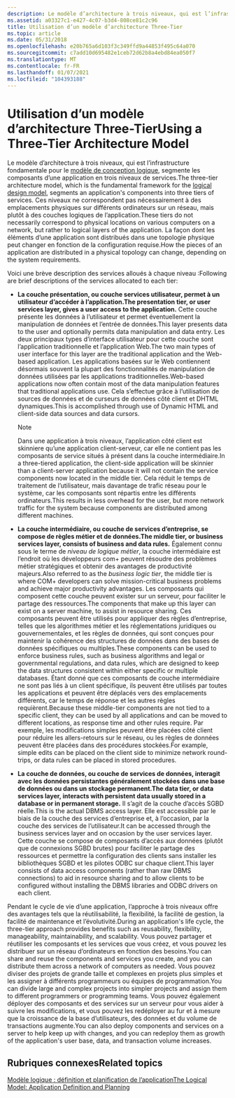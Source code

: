 ```yaml
---
description: Le modèle d’architecture à trois niveaux, qui est l’infrastructure fondamentale pour le modèle de conception logique, segmente les composants d’une application en trois niveaux de services.
ms.assetid: a03327c1-e427-4c07-b3d4-808ce81c2c96
title: Utilisation d’un modèle d’architecture Three-Tier
ms.topic: article
ms.date: 05/31/2018
ms.openlocfilehash: e20b765a6d103f3c349ffd9a44853f495c64a070
ms.sourcegitcommit: c7add10d695482e1ceb72d62b8a4ebd84ea050f7
ms.translationtype: MT
ms.contentlocale: fr-FR
ms.lasthandoff: 01/07/2021
ms.locfileid: "104393188"
---
```

# <a name="using-a-three-tier-architecture-model"></a><span data-ttu-id="81b70-103">Utilisation d’un modèle d’architecture Three-Tier</span><span class="sxs-lookup"><span data-stu-id="81b70-103">Using a Three-Tier Architecture Model</span></span>

<span data-ttu-id="81b70-104">Le modèle d’architecture à trois niveaux, qui est l’infrastructure fondamentale pour le [modèle de conception logique](the-logical-model--application-definition-and-planning.md), segmente les composants d’une application en trois niveaux de services.</span><span class="sxs-lookup"><span data-stu-id="81b70-104">The three-tier architecture model, which is the fundamental framework for the [logical design model](the-logical-model--application-definition-and-planning.md), segments an application's components into three tiers of services.</span></span> <span data-ttu-id="81b70-105">Ces niveaux ne correspondent pas nécessairement à des emplacements physiques sur différents ordinateurs sur un réseau, mais plutôt à des couches logiques de l’application.</span><span class="sxs-lookup"><span data-stu-id="81b70-105">These tiers do not necessarily correspond to physical locations on various computers on a network, but rather to logical layers of the application.</span></span> <span data-ttu-id="81b70-106">La façon dont les éléments d’une application sont distribués dans une topologie physique peut changer en fonction de la configuration requise.</span><span class="sxs-lookup"><span data-stu-id="81b70-106">How the pieces of an application are distributed in a physical topology can change, depending on the system requirements.</span></span>

<span data-ttu-id="81b70-107">Voici une brève description des services alloués à chaque niveau :</span><span class="sxs-lookup"><span data-stu-id="81b70-107">Following are brief descriptions of the services allocated to each tier:</span></span>

-   <span data-ttu-id="81b70-108">**La couche présentation, ou couche services utilisateur, permet à un utilisateur d’accéder à l’application.**</span><span class="sxs-lookup"><span data-stu-id="81b70-108">**The presentation tier, or user services layer, gives a user access to the application.**</span></span> <span data-ttu-id="81b70-109">Cette couche présente les données à l’utilisateur et permet éventuellement la manipulation de données et l’entrée de données.</span><span class="sxs-lookup"><span data-stu-id="81b70-109">This layer presents data to the user and optionally permits data manipulation and data entry.</span></span> <span data-ttu-id="81b70-110">Les deux principaux types d’interface utilisateur pour cette couche sont l’application traditionnelle et l’application Web.</span><span class="sxs-lookup"><span data-stu-id="81b70-110">The two main types of user interface for this layer are the traditional application and the Web-based application.</span></span> <span data-ttu-id="81b70-111">Les applications basées sur le Web contiennent désormais souvent la plupart des fonctionnalités de manipulation de données utilisées par les applications traditionnelles.</span><span class="sxs-lookup"><span data-stu-id="81b70-111">Web-based applications now often contain most of the data manipulation features that traditional applications use.</span></span> <span data-ttu-id="81b70-112">Cela s’effectue grâce à l’utilisation de sources de données et de curseurs de données côté client et DHTML dynamiques.</span><span class="sxs-lookup"><span data-stu-id="81b70-112">This is accomplished through use of Dynamic HTML and client-side data sources and data cursors.</span></span>

    > [!Note]  
    > <span data-ttu-id="81b70-113">Dans une application à trois niveaux, l’application côté client est skinniere qu’une application client-serveur, car elle ne contient pas les composants de service situés à présent dans la couche intermédiaire.</span><span class="sxs-lookup"><span data-stu-id="81b70-113">In a three-tiered application, the client-side application will be skinnier than a client-server application because it will not contain the service components now located in the middle tier.</span></span> <span data-ttu-id="81b70-114">Cela réduit le temps de traitement de l’utilisateur, mais davantage de trafic réseau pour le système, car les composants sont répartis entre les différents ordinateurs.</span><span class="sxs-lookup"><span data-stu-id="81b70-114">This results in less overhead for the user, but more network traffic for the system because components are distributed among different machines.</span></span>

     

-   <span data-ttu-id="81b70-115">**La couche intermédiaire, ou couche de services d’entreprise, se compose de règles métier et de données.**</span><span class="sxs-lookup"><span data-stu-id="81b70-115">**The middle tier, or business services layer, consists of business and data rules.**</span></span> <span data-ttu-id="81b70-116">Également connu sous le terme de *niveau de logique métier*, la couche intermédiaire est l’endroit où les développeurs com+ peuvent résoudre des problèmes métier stratégiques et obtenir des avantages de productivité majeurs.</span><span class="sxs-lookup"><span data-stu-id="81b70-116">Also referred to as the *business logic tier*, the middle tier is where COM+ developers can solve mission-critical business problems and achieve major productivity advantages.</span></span> <span data-ttu-id="81b70-117">Les composants qui composent cette couche peuvent exister sur un serveur, pour faciliter le partage des ressources.</span><span class="sxs-lookup"><span data-stu-id="81b70-117">The components that make up this layer can exist on a server machine, to assist in resource sharing.</span></span> <span data-ttu-id="81b70-118">Ces composants peuvent être utilisés pour appliquer des règles d’entreprise, telles que les algorithmes métier et les réglementations juridiques ou gouvernementales, et les règles de données, qui sont conçues pour maintenir la cohérence des structures de données dans des bases de données spécifiques ou multiples.</span><span class="sxs-lookup"><span data-stu-id="81b70-118">These components can be used to enforce business rules, such as business algorithms and legal or governmental regulations, and data rules, which are designed to keep the data structures consistent within either specific or multiple databases.</span></span> <span data-ttu-id="81b70-119">Étant donné que ces composants de couche intermédiaire ne sont pas liés à un client spécifique, ils peuvent être utilisés par toutes les applications et peuvent être déplacés vers des emplacements différents, car le temps de réponse et les autres règles requièrent.</span><span class="sxs-lookup"><span data-stu-id="81b70-119">Because these middle-tier components are not tied to a specific client, they can be used by all applications and can be moved to different locations, as response time and other rules require.</span></span> <span data-ttu-id="81b70-120">Par exemple, les modifications simples peuvent être placées côté client pour réduire les allers-retours sur le réseau, ou les règles de données peuvent être placées dans des procédures stockées.</span><span class="sxs-lookup"><span data-stu-id="81b70-120">For example, simple edits can be placed on the client side to minimize network round-trips, or data rules can be placed in stored procedures.</span></span>

-   <span data-ttu-id="81b70-121">**La couche de données, ou couche de services de données, interagit avec les données persistantes généralement stockées dans une base de données ou dans un stockage permanent.**</span><span class="sxs-lookup"><span data-stu-id="81b70-121">**The data tier, or data services layer, interacts with persistent data usually stored in a database or in permanent storage.**</span></span> <span data-ttu-id="81b70-122">Il s’agit de la couche d’accès SGBD réelle.</span><span class="sxs-lookup"><span data-stu-id="81b70-122">This is the actual DBMS access layer.</span></span> <span data-ttu-id="81b70-123">Elle est accessible par le biais de la couche des services d’entreprise et, à l’occasion, par la couche des services de l’utilisateur.</span><span class="sxs-lookup"><span data-stu-id="81b70-123">It can be accessed through the business services layer and on occasion by the user services layer.</span></span> <span data-ttu-id="81b70-124">Cette couche se compose de composants d’accès aux données (plutôt que de connexions SGBD brutes) pour faciliter le partage des ressources et permettre la configuration des clients sans installer les bibliothèques SGBD et les pilotes ODBC sur chaque client.</span><span class="sxs-lookup"><span data-stu-id="81b70-124">This layer consists of data access components (rather than raw DBMS connections) to aid in resource sharing and to allow clients to be configured without installing the DBMS libraries and ODBC drivers on each client.</span></span>

<span data-ttu-id="81b70-125">Pendant le cycle de vie d’une application, l’approche à trois niveaux offre des avantages tels que la réutilisabilité, la flexibilité, la facilité de gestion, la facilité de maintenance et l’évolutivité.</span><span class="sxs-lookup"><span data-stu-id="81b70-125">During an application's life cycle, the three-tier approach provides benefits such as reusability, flexibility, manageability, maintainability, and scalability.</span></span> <span data-ttu-id="81b70-126">Vous pouvez partager et réutiliser les composants et les services que vous créez, et vous pouvez les distribuer sur un réseau d’ordinateurs en fonction des besoins.</span><span class="sxs-lookup"><span data-stu-id="81b70-126">You can share and reuse the components and services you create, and you can distribute them across a network of computers as needed.</span></span> <span data-ttu-id="81b70-127">Vous pouvez diviser des projets de grande taille et complexes en projets plus simples et les assigner à différents programmeurs ou équipes de programmation.</span><span class="sxs-lookup"><span data-stu-id="81b70-127">You can divide large and complex projects into simpler projects and assign them to different programmers or programming teams.</span></span> <span data-ttu-id="81b70-128">Vous pouvez également déployer des composants et des services sur un serveur pour vous aider à suivre les modifications, et vous pouvez les redéployer au fur et à mesure que la croissance de la base d’utilisateurs, des données et du volume de transactions augmente.</span><span class="sxs-lookup"><span data-stu-id="81b70-128">You can also deploy components and services on a server to help keep up with changes, and you can redeploy them as growth of the application's user base, data, and transaction volume increases.</span></span>

## <a name="related-topics"></a><span data-ttu-id="81b70-129">Rubriques connexes</span><span class="sxs-lookup"><span data-stu-id="81b70-129">Related topics</span></span>

<dl> <dt>

[<span data-ttu-id="81b70-130">Modèle logique : définition et planification de l’application</span><span class="sxs-lookup"><span data-stu-id="81b70-130">The Logical Model: Application Definition and Planning</span></span>](the-logical-model--application-definition-and-planning.md)
</dt> </dl>

 

 



